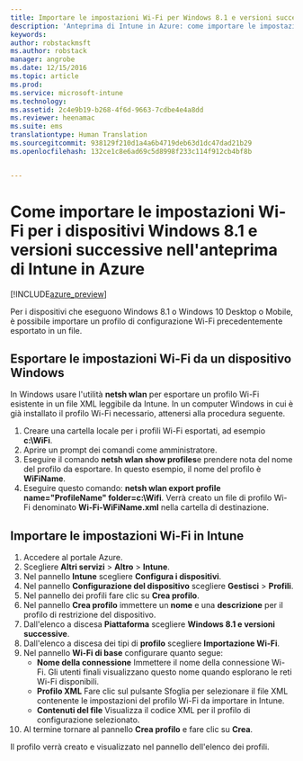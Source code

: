 ```yaml
---
title: Importare le impostazioni Wi-Fi per Windows 8.1 e versioni successive| Anteprima di Intune in Azure | Documentazione Microsoft
description: 'Anteprima di Intune in Azure: come importare le impostazioni Wi-Fi da Windows a un profilo Wi-Fi di Intune.'
keywords: 
author: robstackmsft
ms.author: robstack
manager: angrobe
ms.date: 12/15/2016
ms.topic: article
ms.prod: 
ms.service: microsoft-intune
ms.technology: 
ms.assetid: 2c4e9b19-b268-4f6d-9663-7cdbe4e4a8dd
ms.reviewer: heenamac
ms.suite: ems
translationtype: Human Translation
ms.sourcegitcommit: 938129f210d1a4a6b4719deb63d1dc47dad21b29
ms.openlocfilehash: 132ce1c8e6ad69c5d8998f233c114f912cb4bf8b


---
```


# <a name="how-to-import-wi-fi-settings-for-windows-81-and-later-devices-in-intune-azure-preview"></a>Come importare le impostazioni Wi-Fi per i dispositivi Windows 8.1 e versioni successive nell'anteprima di Intune in Azure

[!INCLUDE[azure_preview](../includes/azure_preview.md)]

Per i dispositivi che eseguono Windows 8.1 o Windows 10 Desktop o Mobile, è possibile importare un profilo di configurazione Wi-Fi precedentemente esportato in un file.

## <a name="export-wi-fi-settings-from-a-windows-device"></a>Esportare le impostazioni Wi-Fi da un dispositivo Windows

In Windows usare l'utilità **netsh wlan** per esportare un profilo Wi-Fi esistente in un file XML leggibile da Intune. In un computer Windows in cui è già installato il profilo Wi-Fi necessario, attenersi alla procedura seguente.
1. Creare una cartella locale per i profili Wi-Fi esportati, ad esempio **c:\WiFi**.
1. Aprire un prompt dei comandi come amministratore.
1. Eseguire il comando **netsh wlan show profiles**e prendere nota del nome del profilo da esportare. In questo esempio, il nome del profilo è **WiFiName**.
1. Eseguire questo comando: **netsh wlan export profile name="ProfileName" folder=c:\Wifi**. Verrà creato un file di profilo Wi-Fi denominato **Wi-Fi-WiFiName.xml** nella cartella di destinazione.

## <a name="import-the-wi-fi-settings-into-intune"></a>Importare le impostazioni Wi-Fi in Intune

1. Accedere al portale Azure.
2. Scegliere **Altri servizi** > **Altro** > **Intune**.
3. Nel pannello **Intune** scegliere **Configura i dispositivi**.
2. Nel pannello **Configurazione del dispositivo** scegliere **Gestisci** > **Profili**.
3. Nel pannello dei profili fare clic su **Crea profilo**.
4. Nel pannello **Crea profilo** immettere un **nome** e una **descrizione** per il profilo di restrizione del dispositivo.
5. Dall'elenco a discesa **Piattaforma** scegliere **Windows 8.1 e versioni successive**.
6. Dall'elenco a discesa dei tipi di **profilo** scegliere **Importazione Wi-Fi**.
7. Nel pannello **Wi-Fi di base** configurare quanto segue:
    - **Nome della connessione** Immettere il nome della connessione Wi-Fi. Gli utenti finali visualizzano questo nome quando esplorano le reti Wi-Fi disponibili.
    - **Profilo XML** Fare clic sul pulsante Sfoglia per selezionare il file XML contenente le impostazioni del profilo Wi-Fi da importare in Intune.
    - **Contenuti del file** Visualizza il codice XML per il profilo di configurazione selezionato.
8. Al termine tornare al pannello **Crea profilo** e fare clic su **Crea**.

Il profilo verrà creato e visualizzato nel pannello dell'elenco dei profili.



<!--HONumber=Feb17_HO1-->


